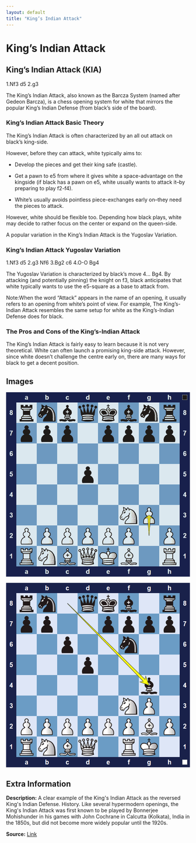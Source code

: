 ```yaml
---
layout: default
title: "King’s Indian Attack"
---
```



# King’s Indian Attack



## King’s Indian Attack (KIA)

1.Nf3 d5 2.g3

The King’s Indian Attack, also known as the Barcza System (named after Gedeon Barcza), is a chess opening system for white that mirrors the popular King’s Indian Defense (from black’s side of the board).

### King’s Indian Attack Basic Theory

The King’s Indian Attack is often characterized by an all out attack on black’s king-side.

However, before they can attack, white typically aims to:

- Develop the pieces and get their king safe (castle).

- Get a pawn to e5 from where it gives white a space-advantage on the kingside (if black has a pawn on e5, white usually wants to attack it–by preparing to play f2-f4).

- White’s usually avoids pointless piece-exchanges early on–they need the pieces to attack.

However, white should be flexible too. Depending how black plays, white may decide to rather focus on the center or expand on the queen-side.

A popular variation in the King’s Indian Attack is the Yugoslav Variation.

### King’s Indian Attack Yugoslav Variation

1.Nf3 d5 2.g3 Nf6 3.Bg2 c6 4.O-O Bg4

The Yugoslav Variation is characterized by black’s move 4… Bg4. By attacking (and potentially pinning) the knight on f3, black anticipates that white typically wants to use the e5-square as a base to attack from.

Note:When the word “Attack” appears in the name of an opening, it usually refers to an opening from white’s point of view. For example, The King’s-Indian Attack resembles the same setup for white as the King’s-Indian Defense does for black.

### The Pros and Cons of the King’s-Indian Attack

The King’s Indian Attack is fairly easy to learn because it is not very theoretical. White can often launch a promising king-side attack. However, since white doesn’t challenge the centre early on, there are many ways for black to get a decent position.



## Images

![kings-indian-attack](images/kings-indian-attack-1.png)

![kings-indian-attack](images/kings-indian-attack-2.png)



## Extra Information
**Description:** A clear example of the King's Indian Attack as the reversed King's Indian Defense. History. Like several hypermodern openings, the King's Indian Attack was first known to be played by Bonnerjee Mohishunder in his games with John Cochrane in Calcutta (Kolkata), India in the 1850s, but did not become more widely popular until the 1920s.

**Source:** [Link](https://www.chess.com/openings/Kings-Indian-Attack)
